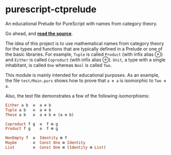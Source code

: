 # purescript-ctprelude

An educational Prelude for PureScript with names from category theory.

Go ahead, and **[read the source](src/CTPrelude.purs)**.

The idea of this project is to use mathematical names from category theory for
the types and functions that are typically defined in a Prelude or one of
the basic libraries. For example, `Tuple` is called `Product` (with infix alias
⊗) and `Either` is called `Coproduct` (with infix alias ⊕). `Unit`, a type
with a single inhabitant, is called `One` whereas `Bool` is called `Two`.

This module is mainly intended for educational purposes. As an example, the
file `test/Main.purs` shows how to prove that `a ⊕ a` is isomorphic to
`Two ⊗ a`.

Also, the test file demonstrates a few of the following isomorphisms:
``` purs
Either a b  ≅  a ⊕ b
Tuple a b   ≅  a ⊗ b
These a b   ≅  a ⊕ b ⊕ (a ⊗ b)

Coproduct f g  ≅  f ⊞ g
Product f g    ≅  f ⊠ g

NonEmpty f  ≅  Identity ⊠ f
Maybe       ≅  Const One ⊞ Identity
List        ≅  Const One ⊞ (Identity ⊠ List)
```
